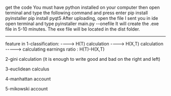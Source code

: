 get the code
You must have python installed on your computer
then open terminal and type the following command and press enter
pip install pyinstaller
pip install pyqt5
After uploading, open the file I sent you in ide
open terminal and type
pyinstaller main.py --onefile
It will create the .exe file in 5-10 minutes.
The exe file will be located in the dist folder.


-------
feature in
1-classification:
----> H(T) calculation
----> H(X,T) calculation
-----> calculating earnings ratio : H(T)-H(X,T)

2-gini calculation
(it is enough to write good and bad on the right and left)

3-euclidean calculus

4-manhattan account


5-mikowski account
